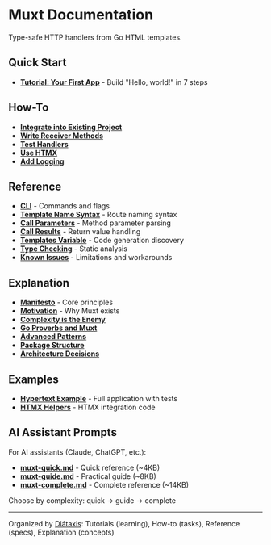 # Muxt Documentation

Type-safe HTTP handlers from Go HTML templates.

## Quick Start

- **[Tutorial: Your First App](tutorials/getting-started.md)** - Build "Hello, world!" in 7 steps

## How-To

- **[Integrate into Existing Project](how-to/integrate-existing-project.md)**
- **[Write Receiver Methods](how-to/write-receiver-methods.md)**
- **[Test Handlers](how-to/test-handlers.md)**
- **[Use HTMX](how-to/use-htmx.md)**
- **[Add Logging](how-to/add-logging.md)**

## Reference

- **[CLI](reference/cli.md)** - Commands and flags
- **[Template Name Syntax](reference/template-names.md)** - Route naming syntax
- **[Call Parameters](reference/call-parameters.md)** - Method parameter parsing
- **[Call Results](reference/call-results.md)** - Return value handling
- **[Templates Variable](reference/templates-variable.md)** - Code generation discovery
- **[Type Checking](reference/type-checking.md)** - Static analysis
- **[Known Issues](reference/known-issues.md)** - Limitations and workarounds

## Explanation

- **[Manifesto](explanation/manifesto.md)** - Core principles
- **[Motivation](explanation/motivation.md)** - Why Muxt exists
- **[Complexity is the Enemy](explanation/complexity-is-the-enemy.md)**
- **[Go Proverbs and Muxt](explanation/go-proverbs-and-muxt.md)**
- **[Advanced Patterns](explanation/advanced-patterns.md)**
- **[Package Structure](explanation/package-structure.md)**
- **[Architecture Decisions](explanation/decisions/)**

## Examples

- **[Hypertext Example](./examples/simple/hypertext/)** - Full application with tests
- **[HTMX Helpers](./examples/htmx/)** - HTMX integration code

## AI Assistant Prompts

For AI assistants (Claude, ChatGPT, etc.):

- **[muxt-quick.md](prompts/muxt-quick.md)** - Quick reference (~4KB)
- **[muxt-guide.md](prompts/muxt-guide.md)** - Practical guide (~8KB)
- **[muxt-complete.md](prompts/muxt-complete.md)** - Complete reference (~14KB)

Choose by complexity: quick → guide → complete

---

Organized by [Diátaxis](https://diataxis.fr/): Tutorials (learning), How-to (tasks), Reference (specs), Explanation (concepts)
